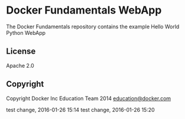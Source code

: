 Docker Fundamentals WebApp
==========================

The Docker Fundamentals repository contains the example Hello World Python WebApp

## License

Apache 2.0

## Copyright

Copyright Docker Inc Education Team 2014 <education@docker.com>


test change, 2016-01-26 15:14
test change, 2016-01-26 15:20
